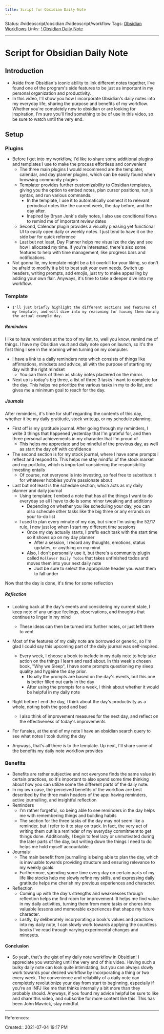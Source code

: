```yaml
---
title: Script for Obsidian Daily Note
---
```

Status: #videoscript/obsidian #videoscript/workflow
Tags: [Obsidian Workflows](out/obsidian-workflows.md)
Links: [! Obsidian Daily Note](out/-obsidian-daily-note.md)
___
# Script for Obsidian Daily Note
## Introduction
- Aside from Obsidian's iconic ability to link different notes together, I've found one of the program's side features to be just as important in my personal organization and productivity.
- In this video, I'll show you how I incorporate Obsidian's daily notes into my everyday life, sharing the purpose and benefits of my workflow. Whether you're completely new to obsidian or are looking for inspiration, I'm sure you'll find something to be of use in this video, so be sure to watch until the very end.

## Setup
### Plugins
- Before I get into my workflow, I'd like to share some additional plugins and templates I use to make the process effortless and convenient
	- The three main plugins I would recommend are the templater, calendar, and day planner plugins, which can be easily found when browsing community plugins
	- Templater provides further customizability to Obsidian templates, giving you the option to embed notes, plan cursor positions, run js syntax, and run various commands. 
		- In the template, I use it to automatically connect it to relevant periodical notes like the current week, the day before, and the day after.
		- Inspired by Bryan Jenk's daily notes, I also use conditional flows to remind me of important review dates
	- Second, Calendar plugin provides a visually pleasing yet functional UI to easily open daily or weekly notes. I just tend to have it on the side bar for quick reference
	- Last but not least, Day Planner helps me visualize the day and see how I allocated my time. If you're interested, there's also some features to help with time management, like progress bars and notifications.
- Not gonna lie, my template might be a bit overkill for your liking, so don't be afraid to modify it a bit to best suit your own needs. Switch up headers, writing prompts, add emojis, just try to make appealing by adding your own flair. Anyways, it's time to take a deeper dive into my workflow.
### Template
- `I'll just briefly highlight the different sections and features of my template, and will dive into my reasoning for having them during the actual example day.`
##### Reminders
I like to have reminders at the top of my list, to, well you know, remind me of things. I have my Obsidian vault and daily note open on launch, so it's the first thing I see in the morning when turning on my computer.
- I have a link to a daily reminders note which consists of things like affirmations, mindsets and advice, all with the purpose of starting my day with the right mindset
	- You can think of them as sticky notes plastered on the mirror.
- Next up is today's big three, a list of three 3 tasks I want to complete for the day. This helps me prioritize the various tasks in my to do list, and gives me a minimum goal to reach for the day.
##### Journals
After reminders, it's time for stuff regarding the contents of this day, whether it be my daily gratitude, stock writeup, or my schedule planning.
 
- First off is my gratitude journal. After going through my reminders, I write 3 things that happened yesterday that I'm grateful for, and then three personal achievements in my character that I'm proud of
	- This helps me appreciate and be mindful of the previous day, as well as start the day off with confidence
- The second section is for my stock journal, where I have some prompts I reflect and respond to. This helps me stay mindful of the stock market and my portfolio, which is important considering the responsibility investing entails
	- Of course, not everyone is into investing, so feel free to substitute it for whatever hobbies you're passionate about
- Last but not least is the schedule section, which acts as my daily planner and daily journal
	- Using templater, I embed a note that has all the things I want to do everyday so all I have to do is some minor tweaking and additions
		- Depending on whether you like scheduling your day, you can also schedule other tasks like the big three or any errands on your to-do list
	- I used to plan every minute of my day, but since I'm using the 52/17 rule, I now just log when I start my different time sessions
		- Once my day actually starts, I prefix each task with the start time so it shows up on my day planner
			- After a session, I record any thoughts, emotions, status updates, or anything on my mind
		- Also, I don't personally use it, but there's a community plugin called `Rollover Daily Todos` that takes unfinished todos and moves them into your next daily note
			- Just be sure to select the appropriate header you want them to fall under

Now that the day is done, it's time for some reflection
##### Reflection
- Looking back at the day's events and considering my current state, I keep note of any unique feelings, observations, and thoughts that continue to linger in my mind
	- These ideas can then be turned into further notes, or just left there to vent
- Most of the features of my daily note are borrowed or generic, so I'm glad I could say this upcoming part of the daily journal was self-inspired.
	- Every week, I choose a book to include in my daily note to help take action on the things I learn and read about. In this week's chosen book, "Why we Sleep", I have some prompts questioning my sleep quality and hygeine the day prior.
		- Usually the prompts are based on the day's events, but this one is better filled out early in the day
		- After using the prompts for a week, I think about whether it would be helpful in my daily note
- Right before I end the day, I think about the day's productivity as a whole, noting both the good and bad
	- I also think of improvement measures for the next day, and reflect on the effectiveness of today's improvements
- For funsies, at the end of my note I have an obsidian search query to see what notes I took during the day

- Anyways, that's all there is to the template. Up next, I'll share some of the benefits my daily note workflow provides
### Benefits
- Benefits are rather subjective and not everyone finds the same value in certain practices, so it's important to also spend some time thinking about how you can utilize some the different parts of the daily note.
- In my own case, the perceived benefits of the workflow are best described by the three main headers of the app: having reminders, active journalling, and insightful reflection
- Reminders
	- I'm rather forgetful, so being able to see reminders in the day helps me with remembering things and building habits
	- The section for the three tasks of the day may not seem like a reminder, but I refer to it to stay on track. In fact, the very act of writing them out is a reminder of my everyday commitment to get things done. Additionally, I begin to feel lazy or unmotivated during the later parts of the day, but writing down the things I need to do helps me hold myself accountable.
- Journals
	- The main benefit from journalling is being able to plan the day, which is inavluable towards providing structure and ensuring relevance to my weekly goals. 
	- Furthermore, spending some time every day on certain parts of my life like stocks help me slowly refine my skills, and expressing daily gratitude helps me cherish my previous experiences and character.
- Reflection
	- Coming up with the day's strengths and weaknesses through reflection helps me find room for improvement. It helps me find value in my daily activities, turning them from mere tasks or chores into valuable lessons and memorable experiences that shape my future character.
	- Lastly, by deliberately incorporating a book's values and practices into my daily note, I can slowly work towards applying the countless books I've read through varying experimental changes and mindsets.

#### Conclusion
- So yeah, that's the gist of my daily note workflow in Obsidian! I appreciate you watching until the very end of this video. Having such a bulky daily note can look quite intimidating, but you can always slowly work towards your desired workflow by incorporating a thing or two every week. The convenience and reliability of a daily note can completely revolutionize your day from start to beginning, especially if you're an INFJ like me that thinks internally a bit more than they probably should. Anyways, if you found my advice helpful be sure to like and share this video, and subscribe for more content like this. This has been John Mavrick, stay mindful.

___
References:

Created:: 2021-07-04 19:17 PM

